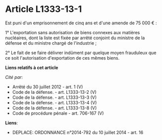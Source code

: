 # Article L1333-13-1

Est puni d'un emprisonnement de cinq ans et d'une amende de 75 000 € : 

1° L'exportation sans autorisation de biens connexes aux matières nucléaires, dont la liste est fixée par arrêté conjoint du
ministre de la défense et du ministre chargé de l'industrie ; 

2° Le fait de se faire délivrer indûment par quelque moyen frauduleux que ce soit l'autorisation d'exportation de ces mêmes
biens.

**Liens relatifs à cet article**

_Cité par_:

  - Arrêté du 30 juillet 2012 - art. 1 (V)
  - Code de la défense. - art. L1333-13-2 (V)
  - Code de la défense. - art. L1333-13-3 (V)
  - Code de la défense. - art. L1333-13-4 (V)
  - Code de la défense. - art. L1333-13-8 (V)
  - Code de procédure pénale - art. 706-167 (V)

**Liens**:

  - DEPLACE: ORDONNANCE n°2014-792 du 10 juillet 2014 - art. 16
